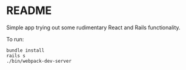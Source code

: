 # README

Simple app trying out some rudimentary React and Rails functionality.

To run:
```
bundle install
rails s
./bin/webpack-dev-server
```
